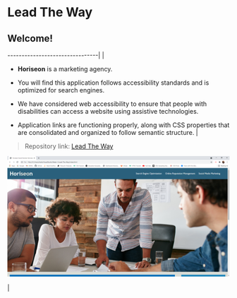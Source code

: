 # Lead The Way



## Welcome!
--------------------------------|
|
* **Horiseon** is a marketing agency.

* You will find this application follows accessibility standards and is optimized for search engines.

* We have considered web accessibility to ensure that people with disabilities can access a website using assistive technologies. 

* Application links are functioning properly, along with CSS properties that are consolidated and organized to follow semantic structure. 
|


>Repository link: [Lead The Way](https://hayvant.github.io/Lead-The-Way/)



![Horiseon screenshot](/Images/Horiseon-Screenshot.png)


|